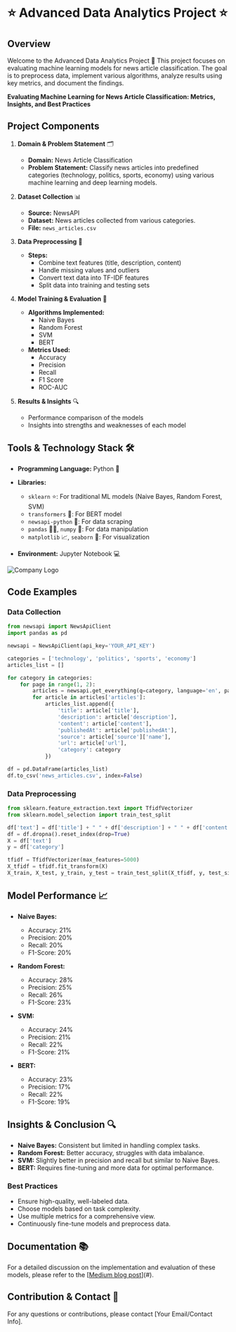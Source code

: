 # ⭐ Advanced Data Analytics Project ⭐

## Overview

Welcome to the Advanced Data Analytics Project  🚀 This project focuses on evaluating machine learning models for news article classification. The goal is to preprocess data, implement various algorithms, analyze results using key metrics, and document the findings.

**Evaluating Machine Learning for News Article Classification: Metrics, Insights, and Best Practices**

## Project Components

1. **Domain & Problem Statement** 🗂️
   - **Domain:** News Article Classification
   - **Problem Statement:** Classify news articles into predefined categories (technology, politics, sports, economy) using various machine learning and deep learning models.

2. **Dataset Collection** 📊
   - **Source:** NewsAPI
   - **Dataset:** News articles collected from various categories.
   - **File:** `news_articles.csv`

3. **Data Preprocessing** 🧹
   - **Steps:** 
     - Combine text features (title, description, content)
     - Handle missing values and outliers
     - Convert text data into TF-IDF features
     - Split data into training and testing sets

4. **Model Training & Evaluation** 🧠
   - **Algorithms Implemented:**
     - Naive Bayes
     - Random Forest
     - SVM
     - BERT
   - **Metrics Used:**
     - Accuracy
     - Precision
     - Recall
     - F1 Score
     - ROC-AUC

5. **Results & Insights** 🔍
   - Performance comparison of the models
   - Insights into strengths and weaknesses of each model

## Tools & Technology Stack 🛠️

- **Programming Language:** Python 🐍

- **Libraries:** 
  - `sklearn` ⭐: For traditional ML models (Naive Bayes, Random Forest, SVM)
  - `transformers` 🌟: For BERT model
  - `newsapi-python` 📰: For data scraping
  - `pandas` 🧑‍💻, `numpy` 🔢: For data manipulation
  - `matplotlib` 📈, `seaborn` 🌈: For visualization

- **Environment:** Jupyter Notebook 💻

![Company Logo](link-to-your-company-logo.png)

## Code Examples

### Data Collection

```python
from newsapi import NewsApiClient
import pandas as pd

newsapi = NewsApiClient(api_key='YOUR_API_KEY')

categories = ['technology', 'politics', 'sports', 'economy']
articles_list = []

for category in categories:
    for page in range(1, 2):
        articles = newsapi.get_everything(q=category, language='en', page=page)
        for article in articles['articles']:
            articles_list.append({
                'title': article['title'],
                'description': article['description'],
                'content': article['content'],
                'publishedAt': article['publishedAt'],
                'source': article['source']['name'],
                'url': article['url'],
                'category': category
            })

df = pd.DataFrame(articles_list)
df.to_csv('news_articles.csv', index=False)
```

### Data Preprocessing

```python
from sklearn.feature_extraction.text import TfidfVectorizer
from sklearn.model_selection import train_test_split

df['text'] = df['title'] + " " + df['description'] + " " + df['content']
df = df.dropna().reset_index(drop=True)
X = df['text']
y = df['category']

tfidf = TfidfVectorizer(max_features=5000)
X_tfidf = tfidf.fit_transform(X)
X_train, X_test, y_train, y_test = train_test_split(X_tfidf, y, test_size=0.2, random_state=42)
```

## Model Performance 📈

- **Naive Bayes:**
  - Accuracy: 21%
  - Precision: 20%
  - Recall: 20%
  - F1-Score: 20%

- **Random Forest:**
  - Accuracy: 28%
  - Precision: 25%
  - Recall: 26%
  - F1-Score: 23%

- **SVM:**
  - Accuracy: 24%
  - Precision: 21%
  - Recall: 22%
  - F1-Score: 21%

- **BERT:**
  - Accuracy: 23%
  - Precision: 17%
  - Recall: 22%
  - F1-Score: 19%

## Insights & Conclusion 🔍

- **Naive Bayes:** Consistent but limited in handling complex tasks.
- **Random Forest:** Better accuracy, struggles with data imbalance.
- **SVM:** Slightly better in precision and recall but similar to Naive Bayes.
- **BERT:** Requires fine-tuning and more data for optimal performance.

### Best Practices

- Ensure high-quality, well-labeled data.
- Choose models based on task complexity.
- Use multiple metrics for a comprehensive view.
- Continuously fine-tune models and preprocess data.

## Documentation 📚

For a detailed discussion on the implementation and evaluation of these models, please refer to the [[Medium blog post](https://medium.com/@anupam.kumar_40930/evaluating-machine-learning-for-news-article-ab9df74b820c?source=friends_link&sk=0121b43d8a0aea74547d7fa167dea049)](#).

## Contribution & Contact 📧

For any questions or contributions, please contact [Your Email/Contact Info].

